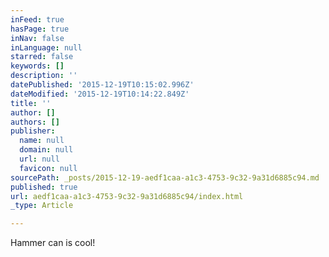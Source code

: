 ```yaml
---
inFeed: true
hasPage: true
inNav: false
inLanguage: null
starred: false
keywords: []
description: ''
datePublished: '2015-12-19T10:15:02.996Z'
dateModified: '2015-12-19T10:14:22.849Z'
title: ''
author: []
authors: []
publisher:
  name: null
  domain: null
  url: null
  favicon: null
sourcePath: _posts/2015-12-19-aedf1caa-a1c3-4753-9c32-9a31d6885c94.md
published: true
url: aedf1caa-a1c3-4753-9c32-9a31d6885c94/index.html
_type: Article

---
```

Hammer can is cool!